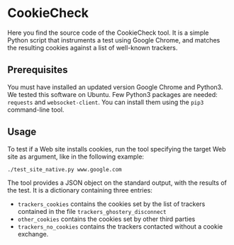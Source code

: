 # CookieCheck

Here you find the source code of the CookieCheck tool.
It is a simple Python script that instruments a test using Google Chrome,
and matches the resulting cookies against a list of well-known trackers.

## Prerequisites
You must have installed an updated version Google Chrome and Python3.
We tested this software on Ubuntu.
Few Python3 packages are needed: `requests` and `websocket-client`.
You can install them using the `pip3` command-line tool.

## Usage
To test if a Web site installs cookies, run the tool specifying the target Web site as argument, like in the following example:
```
./test_site_native.py www.google.com
```

The tool provides a JSON object on the standard output, with the results of the test.
It is a dictionary containing three entries:
* `trackers_cookies` contains the cookies set by the list of trackers contained in the file `trackers_ghostery_disconnect`
* `other_cookies` contains the cookies set by other third parties
* `trackers_no_cookies` contains the trackers contacted without a cookie exchange.

